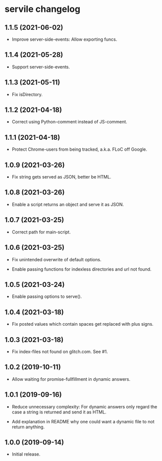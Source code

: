 # servile changelog


## 1.1.5 (2021-06-02)

* Improve server-side-events: Allow exporting funcs.

## 1.1.4 (2021-05-28)

* Support server-side-events.

## 1.1.3 (2021-05-11)

* Fix isDirectory.

## 1.1.2 (2021-04-18)

* Correct using Python-comment instead of JS-comment.

## 1.1.1 (2021-04-18)

* Protect Chrome-users from being tracked, a.k.a. FLoC off Google.

## 1.0.9 (2021-03-26)

* Fix string gets served as JSON, better be HTML.

## 1.0.8 (2021-03-26)

* Enable a script returns an object and serve it as JSON.

## 1.0.7 (2021-03-25)

* Correct path for main-script.

## 1.0.6 (2021-03-25)

* Fix unintended overwrite of default options.

* Enable passing functions for indexless directories and url not found.

## 1.0.5 (2021-03-24)

* Enable passing options to serve().

## 1.0.4 (2021-03-18)

* Fix posted values which contain spaces get replaced with plus signs.

## 1.0.3 (2021-03-18)

* Fix index-files not found on glitch.com. See #1.


## 1.0.2 (2019-10-11)

* Allow waiting for promise-fullfillment in dynamic answers.


## 1.0.1 (2019-09-16)

* Reduce unnecessary complexity: For dynamic answers only
  regard the case a string is returned and send it as HTML.

* Add explanation in README why one could want a dynamic file
  to not return anything.


## 1.0.0 (2019-09-14)

* Initial release.
